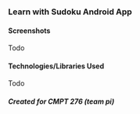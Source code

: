 ### Learn with Sudoku Android App 

#### Screenshots

Todo 

#### Technologies/Libraries Used

Todo 

##### Created for CMPT 276 (team pi)
